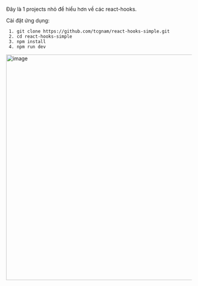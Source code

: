 Đây là 1 projects nhỏ để hiểu hơn về các react-hooks.

Cài đặt ứng dụng:
```
 1. git clone https://github.com/tcgnam/react-hooks-simple.git
 2. cd react-hooks-simple
 3. npm install
 4. npm run dev
```

<img width="612" alt="image" src="https://user-images.githubusercontent.com/84889911/175573948-746a4143-5e46-4fa9-9820-4c5192a8f3f5.png">
